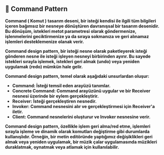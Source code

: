 ## :diamond_shape_with_a_dot_inside: Command Pattern

**Command ( Komut ) tasarım deseni, bir isteği kendisi ile ilgili tüm bilgileri içeren bağımsız bir nesneye dönüştüren davranışsal bir tasarım desenidir. Bu dönüşüm, istekleri metot parametresi olarak göndermenize, işlenmelerini geciktirmenize ya da sıraya sokmanıza ve geri alınamaz işlemleri desteklemenize olanak verir.**

**Command design pattern, bir isteği nesne olarak paketleyerek isteği gönderen nesne ile isteği işleyen nesneyi birbirinden ayırır. Bu sayede istekleri sırayla işlemek, istekleri geri almak (undo) veya yeniden uygulamak (redo) mümkün hale gelir.**

**Command design pattern, temel olarak aşağıdaki unsurlardan oluşur:**

- **Command: İsteği temsil eden arayüzü tanımlar.**
- **Concrete Command: Command arayüzünü uygular ve bir Receiver nesnesi üzerinde bir eylem gerçekleştirir.**
- **Receiver: İsteği gerçekleştiren nesnedir.**
- **Invoker: Command nesnesini alır ve gerçekleştirmesi için Receiver'a iletir.**
- **Client: Command nesnelerini oluşturur ve Invoker nesnesine verir.**

**Command design pattern, özellikle işlem geri alma/red etme, işlemleri sırayla işleme ve dinamik olarak komutları değiştirme gibi durumlarda kullanışlıdır. Örneğin, bir metin editöründe yaptığımız değişiklikleri geri almak veya yeniden uygulamak, bir müzik çalar uygulamasında müzikleri duraklatmak, oynatmak veya atlamak için kullanılabilir.**